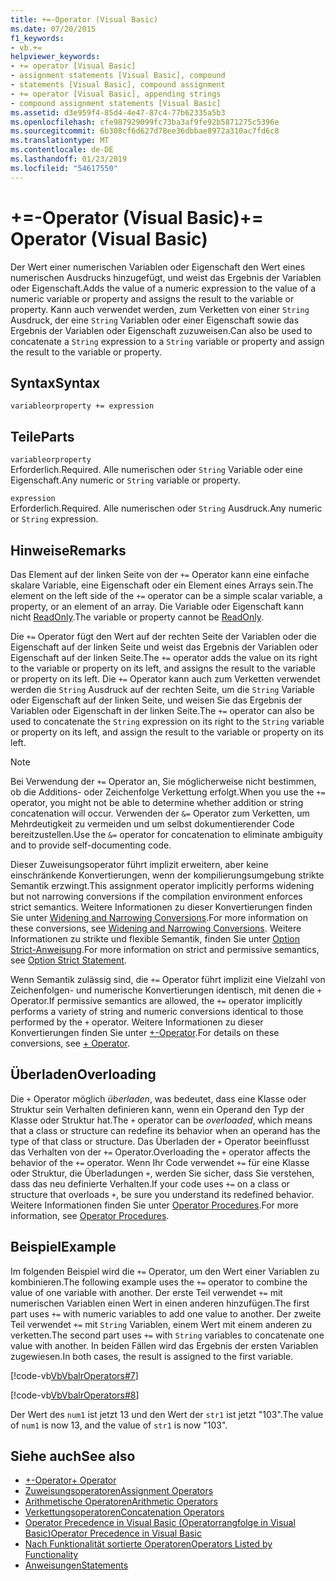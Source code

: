 ```yaml
---
title: +=-Operator (Visual Basic)
ms.date: 07/20/2015
f1_keywords:
- vb.+=
helpviewer_keywords:
- += operator [Visual Basic]
- assignment statements [Visual Basic], compound
- statements [Visual Basic], compound assignment
- += operator [Visual Basic], appending strings
- compound assignment statements [Visual Basic]
ms.assetid: d3e959f4-85d4-4e47-87c4-77b62335a5b3
ms.openlocfilehash: cfe987929099fc73ba3af9fe92b5871275c5396e
ms.sourcegitcommit: 6b308cf6d627d78ee36dbbae8972a310ac7fd6c8
ms.translationtype: MT
ms.contentlocale: de-DE
ms.lasthandoff: 01/23/2019
ms.locfileid: "54617550"
---
```

# <a name="-operator-visual-basic"></a><span data-ttu-id="f8bc7-102">+=-Operator (Visual Basic)</span><span class="sxs-lookup"><span data-stu-id="f8bc7-102">+= Operator (Visual Basic)</span></span>
<span data-ttu-id="f8bc7-103">Der Wert einer numerischen Variablen oder Eigenschaft den Wert eines numerischen Ausdrucks hinzugefügt, und weist das Ergebnis der Variablen oder Eigenschaft.</span><span class="sxs-lookup"><span data-stu-id="f8bc7-103">Adds the value of a numeric expression to the value of a numeric variable or property and assigns the result to the variable or property.</span></span> <span data-ttu-id="f8bc7-104">Kann auch verwendet werden, zum Verketten von einer `String` Ausdruck, der eine `String` Variablen oder einer Eigenschaft sowie das Ergebnis der Variablen oder Eigenschaft zuzuweisen.</span><span class="sxs-lookup"><span data-stu-id="f8bc7-104">Can also be used to concatenate a `String` expression to a `String` variable or property and assign the result to the variable or property.</span></span>  
  
## <a name="syntax"></a><span data-ttu-id="f8bc7-105">Syntax</span><span class="sxs-lookup"><span data-stu-id="f8bc7-105">Syntax</span></span>  
  
```  
variableorproperty += expression  
```  
  
## <a name="parts"></a><span data-ttu-id="f8bc7-106">Teile</span><span class="sxs-lookup"><span data-stu-id="f8bc7-106">Parts</span></span>  
 `variableorproperty`  
 <span data-ttu-id="f8bc7-107">Erforderlich.</span><span class="sxs-lookup"><span data-stu-id="f8bc7-107">Required.</span></span> <span data-ttu-id="f8bc7-108">Alle numerischen oder `String` Variable oder eine Eigenschaft.</span><span class="sxs-lookup"><span data-stu-id="f8bc7-108">Any numeric or `String` variable or property.</span></span>  
  
 `expression`  
 <span data-ttu-id="f8bc7-109">Erforderlich.</span><span class="sxs-lookup"><span data-stu-id="f8bc7-109">Required.</span></span> <span data-ttu-id="f8bc7-110">Alle numerischen oder `String` Ausdruck.</span><span class="sxs-lookup"><span data-stu-id="f8bc7-110">Any numeric or `String` expression.</span></span>  
  
## <a name="remarks"></a><span data-ttu-id="f8bc7-111">Hinweise</span><span class="sxs-lookup"><span data-stu-id="f8bc7-111">Remarks</span></span>  
 <span data-ttu-id="f8bc7-112">Das Element auf der linken Seite von der `+=` Operator kann eine einfache skalare Variable, eine Eigenschaft oder ein Element eines Arrays sein.</span><span class="sxs-lookup"><span data-stu-id="f8bc7-112">The element on the left side of the `+=` operator can be a simple scalar variable, a property, or an element of an array.</span></span> <span data-ttu-id="f8bc7-113">Die Variable oder Eigenschaft kann nicht [ReadOnly](../../../visual-basic/language-reference/modifiers/readonly.md).</span><span class="sxs-lookup"><span data-stu-id="f8bc7-113">The variable or property cannot be [ReadOnly](../../../visual-basic/language-reference/modifiers/readonly.md).</span></span>  
  
 <span data-ttu-id="f8bc7-114">Die `+=` Operator fügt den Wert auf der rechten Seite der Variablen oder die Eigenschaft auf der linken Seite und weist das Ergebnis der Variablen oder Eigenschaft auf der linken Seite.</span><span class="sxs-lookup"><span data-stu-id="f8bc7-114">The `+=` operator adds the value on its right to the variable or property on its left, and assigns the result to the variable or property on its left.</span></span> <span data-ttu-id="f8bc7-115">Die `+=` Operator kann auch zum Verketten verwendet werden die `String` Ausdruck auf der rechten Seite, um die `String` Variable oder Eigenschaft auf der linken Seite, und weisen Sie das Ergebnis der Variablen oder Eigenschaft in der linken Seite.</span><span class="sxs-lookup"><span data-stu-id="f8bc7-115">The `+=` operator can also be used to concatenate the `String` expression on its right to the `String` variable or property on its left, and assign the result to the variable or property on its left.</span></span>  
  
> [!NOTE]
>  <span data-ttu-id="f8bc7-116">Bei Verwendung der `+=` Operator an, Sie möglicherweise nicht bestimmen, ob die Additions- oder Zeichenfolge Verkettung erfolgt.</span><span class="sxs-lookup"><span data-stu-id="f8bc7-116">When you use the `+=` operator, you might not be able to determine whether addition or string concatenation will occur.</span></span> <span data-ttu-id="f8bc7-117">Verwenden der `&=` Operator zum Verketten, um Mehrdeutigkeit zu vermeiden und um selbst dokumentierender Code bereitzustellen.</span><span class="sxs-lookup"><span data-stu-id="f8bc7-117">Use the `&=` operator for concatenation to eliminate ambiguity and to provide self-documenting code.</span></span>  
  
 <span data-ttu-id="f8bc7-118">Dieser Zuweisungsoperator führt implizit erweitern, aber keine einschränkende Konvertierungen, wenn der kompilierungsumgebung strikte Semantik erzwingt.</span><span class="sxs-lookup"><span data-stu-id="f8bc7-118">This assignment operator implicitly performs widening but not narrowing conversions if the compilation environment enforces strict semantics.</span></span> <span data-ttu-id="f8bc7-119">Weitere Informationen zu dieser Konvertierungen finden Sie unter [Widening and Narrowing Conversions](../../../visual-basic/programming-guide/language-features/data-types/widening-and-narrowing-conversions.md).</span><span class="sxs-lookup"><span data-stu-id="f8bc7-119">For more information on these conversions, see [Widening and Narrowing Conversions](../../../visual-basic/programming-guide/language-features/data-types/widening-and-narrowing-conversions.md).</span></span> <span data-ttu-id="f8bc7-120">Weitere Informationen zu strikte und flexible Semantik, finden Sie unter [Option Strict-Anweisung](../../../visual-basic/language-reference/statements/option-strict-statement.md).</span><span class="sxs-lookup"><span data-stu-id="f8bc7-120">For more information on strict and permissive semantics, see [Option Strict Statement](../../../visual-basic/language-reference/statements/option-strict-statement.md).</span></span>  
  
 <span data-ttu-id="f8bc7-121">Wenn Semantik zulässig sind, die `+=` Operator führt implizit eine Vielzahl von Zeichenfolgen- und numerische Konvertierungen identisch, mit denen die `+` Operator.</span><span class="sxs-lookup"><span data-stu-id="f8bc7-121">If permissive semantics are allowed, the `+=` operator implicitly performs a variety of string and numeric conversions identical to those performed by the `+` operator.</span></span> <span data-ttu-id="f8bc7-122">Weitere Informationen zu dieser Konvertierungen finden Sie unter [+-Operator](../../../visual-basic/language-reference/operators/addition-operator.md).</span><span class="sxs-lookup"><span data-stu-id="f8bc7-122">For details on these conversions, see [+ Operator](../../../visual-basic/language-reference/operators/addition-operator.md).</span></span>  
  
## <a name="overloading"></a><span data-ttu-id="f8bc7-123">Überladen</span><span class="sxs-lookup"><span data-stu-id="f8bc7-123">Overloading</span></span>  
 <span data-ttu-id="f8bc7-124">Die `+` Operator möglich *überladen*, was bedeutet, dass eine Klasse oder Struktur sein Verhalten definieren kann, wenn ein Operand den Typ der Klasse oder Struktur hat.</span><span class="sxs-lookup"><span data-stu-id="f8bc7-124">The `+` operator can be *overloaded*, which means that a class or structure can redefine its behavior when an operand has the type of that class or structure.</span></span> <span data-ttu-id="f8bc7-125">Das Überladen der `+` Operator beeinflusst das Verhalten von der `+=` Operator.</span><span class="sxs-lookup"><span data-stu-id="f8bc7-125">Overloading the `+` operator affects the behavior of the `+=` operator.</span></span> <span data-ttu-id="f8bc7-126">Wenn Ihr Code verwendet `+=` für eine Klasse oder Struktur, die Überladungen `+`, werden Sie sicher, dass Sie verstehen, dass das neu definierte Verhalten.</span><span class="sxs-lookup"><span data-stu-id="f8bc7-126">If your code uses `+=` on a class or structure that overloads `+`, be sure you understand its redefined behavior.</span></span> <span data-ttu-id="f8bc7-127">Weitere Informationen finden Sie unter [Operator Procedures](../../../visual-basic/programming-guide/language-features/procedures/operator-procedures.md).</span><span class="sxs-lookup"><span data-stu-id="f8bc7-127">For more information, see [Operator Procedures](../../../visual-basic/programming-guide/language-features/procedures/operator-procedures.md).</span></span>  
  
## <a name="example"></a><span data-ttu-id="f8bc7-128">Beispiel</span><span class="sxs-lookup"><span data-stu-id="f8bc7-128">Example</span></span>  
 <span data-ttu-id="f8bc7-129">Im folgenden Beispiel wird die `+=` Operator, um den Wert einer Variablen zu kombinieren.</span><span class="sxs-lookup"><span data-stu-id="f8bc7-129">The following example uses the `+=` operator to combine the value of one variable with another.</span></span> <span data-ttu-id="f8bc7-130">Der erste Teil verwendet `+=` mit numerischen Variablen einen Wert in einen anderen hinzufügen.</span><span class="sxs-lookup"><span data-stu-id="f8bc7-130">The first part uses `+=` with numeric variables to add one value to another.</span></span> <span data-ttu-id="f8bc7-131">Der zweite Teil verwendet `+=` mit `String` Variablen, einem Wert mit einem anderen zu verketten.</span><span class="sxs-lookup"><span data-stu-id="f8bc7-131">The second part uses `+=` with `String` variables to concatenate one value with another.</span></span> <span data-ttu-id="f8bc7-132">In beiden Fällen wird das Ergebnis der ersten Variablen zugewiesen.</span><span class="sxs-lookup"><span data-stu-id="f8bc7-132">In both cases, the result is assigned to the first variable.</span></span>  
  
 [!code-vb[VbVbalrOperators#7](../../../visual-basic/language-reference/operators/codesnippet/VisualBasic/addition-assignment-operator_1.vb)]  
  
 [!code-vb[VbVbalrOperators#8](../../../visual-basic/language-reference/operators/codesnippet/VisualBasic/addition-assignment-operator_2.vb)]  
  
 <span data-ttu-id="f8bc7-133">Der Wert des `num1` ist jetzt 13 und den Wert der `str1` ist jetzt "103".</span><span class="sxs-lookup"><span data-stu-id="f8bc7-133">The value of `num1` is now 13, and the value of `str1` is now "103".</span></span>  
  
## <a name="see-also"></a><span data-ttu-id="f8bc7-134">Siehe auch</span><span class="sxs-lookup"><span data-stu-id="f8bc7-134">See also</span></span>
- [<span data-ttu-id="f8bc7-135">+-Operator</span><span class="sxs-lookup"><span data-stu-id="f8bc7-135">+ Operator</span></span>](../../../visual-basic/language-reference/operators/addition-operator.md)
- [<span data-ttu-id="f8bc7-136">Zuweisungsoperatoren</span><span class="sxs-lookup"><span data-stu-id="f8bc7-136">Assignment Operators</span></span>](../../../visual-basic/language-reference/operators/assignment-operators.md)
- [<span data-ttu-id="f8bc7-137">Arithmetische Operatoren</span><span class="sxs-lookup"><span data-stu-id="f8bc7-137">Arithmetic Operators</span></span>](../../../visual-basic/language-reference/operators/arithmetic-operators.md)
- [<span data-ttu-id="f8bc7-138">Verkettungsoperatoren</span><span class="sxs-lookup"><span data-stu-id="f8bc7-138">Concatenation Operators</span></span>](../../../visual-basic/language-reference/operators/concatenation-operators.md)
- [<span data-ttu-id="f8bc7-139">Operator Precedence in Visual Basic (Operatorrangfolge in Visual Basic)</span><span class="sxs-lookup"><span data-stu-id="f8bc7-139">Operator Precedence in Visual Basic</span></span>](../../../visual-basic/language-reference/operators/operator-precedence.md)
- [<span data-ttu-id="f8bc7-140">Nach Funktionalität sortierte Operatoren</span><span class="sxs-lookup"><span data-stu-id="f8bc7-140">Operators Listed by Functionality</span></span>](../../../visual-basic/language-reference/operators/operators-listed-by-functionality.md)
- [<span data-ttu-id="f8bc7-141">Anweisungen</span><span class="sxs-lookup"><span data-stu-id="f8bc7-141">Statements</span></span>](../../../visual-basic/programming-guide/language-features/statements.md)
